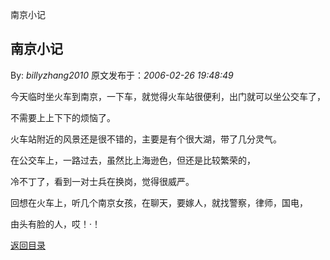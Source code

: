 南京小记
## 南京小记

By: *billyzhang2010* 原文发布于：*2006-02-26 19:48:49*

  今天临时坐火车到南京，一下车，就觉得火车站很便利，出门就可以坐公交车了，

 

不需要上上下下的烦恼了。

   火车站附近的风景还是很不错的，主要是有个很大湖，带了几分灵气。

在公交车上，一路过去，虽然比上海逊色，但还是比较繁荣的，

  冷不丁了，看到一对士兵在换岗，觉得很威严。

   回想在火车上，听几个南京女孩，在聊天，要嫁人，就找警察，律师，国电，

由头有脸的人，哎！·！

[返回目录](index.html)

